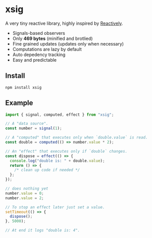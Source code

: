 # xsig

A very tiny reactive library, highly inspired by [Reactively](https://github.com/milomg/reactively).

- Signals-based observers
- Only **469 bytes** (minified and brotlied)
- Fine grained updates (updates only when necessary)
- Computations are lazy by default
- Auto depedency tracking
- Easy and predictable

## Install

```
npm install xsig
```

## Example

```js
import { signal, computed, effect } from "xsig";

// A "data source".
const number = signal(1);

// A "computed" that executes only when `double.value` is read.
const double = computed(() => number.value * 2);

// An "effect" that executes only if `double` changes.
const dispose = effect(() => {
  console.log("double is: " + double.value);
  return () => {
    /* clean up code if needed */
  };
});

// does nothing yet
number.value = 0;
number.value = 2;

// To stop an effect later just set a value.
setTimeout(() => {
  dispose();
}, 5000);

// At end it logs "double is: 4".
```
